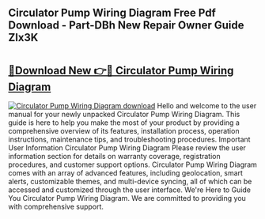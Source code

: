 ## Circulator Pump Wiring Diagram Free Pdf Download - Part-DBh New Repair Owner Guide Zlx3K

# <h2><a href="http://dfigoio.blite.top/?on=Circulator+Pump+Wiring+Diagram">🔗Download New 👉🔴 Circulator Pump Wiring Diagram</a></h2>

[![Circulator Pump Wiring Diagram download](https://i.imgur.com/lujVjoI.png)](http://dfigoio.blite.top/?on=Circulator+Pump+Wiring+Diagram)
Hello and welcome to the user manual for your newly unpacked Circulator Pump Wiring Diagram. This guide is here to help you make the most of your product by providing a comprehensive overview of its features, installation process, operation instructions, maintenance tips, and troubleshooting procedures. Important User Information Circulator Pump Wiring Diagram Please review the user information section for details on warranty coverage, registration procedures, and customer support options. Circulator Pump Wiring Diagram comes with an array of advanced features, including geolocation, smart alerts, customizable themes, and multi-device syncing, all of which can be accessed and customized through the user interface. We're Here to Guide You Circulator Pump Wiring Diagram. We are committed to providing you with comprehensive support.
